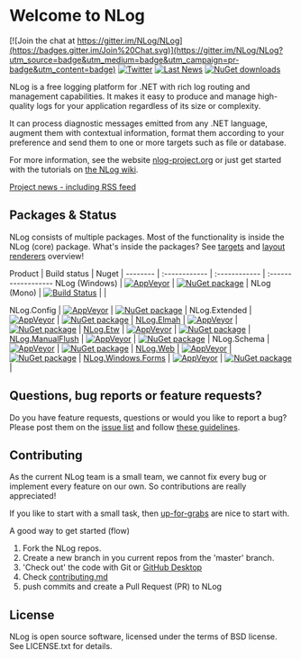 Welcome to NLog
===

[![Join the chat at https://gitter.im/NLog/NLog](https://badges.gitter.im/Join%20Chat.svg)](https://gitter.im/NLog/NLog?utm_source=badge&utm_medium=badge&utm_campaign=pr-badge&utm_content=badge)
[![Twitter](https://img.shields.io/badge/Twitter-NLogOfficial-blue.svg)](https://twitter.com/nlogofficial)
[![Last News](https://img.shields.io/badge/News-12_sept_2015-orange.svg)](http://nlog-project.org/archives/)
[![NuGet downloads](https://img.shields.io/nuget/dt/NLog.svg)](https://www.nuget.org/packages/NLog)
 


<!--[![Pre-release version](https://img.shields.io/nuget/vpre/NLog.svg)](https://www.nuget.org/packages/NLog)--> 



<!--[NLog is Looking for Developers!](http://nlog-project.org/2015/08/05/NLog-is-looking-for-developers.html)-->


NLog is a free logging platform for .NET with rich log routing and management 
capabilities. It makes it easy to produce and manage high-quality logs for 
your application regardless of its size or complexity. 

It can process diagnostic messages emitted from any .NET language, augment 
them with contextual information, format them according to your preference 
and send them to one or more targets such as file or database. 

For more information, see the website [nlog-project.org](http://nlog-project.org)
or just get started with the tutorials on [the NLog wiki](https://github.com/NLog/NLog/wiki).

[Project news - including RSS feed](http://nlog-project.org/archives/)

Packages & Status
---
NLog consists of multiple packages. Most of the functionality is inside the NLog (core) package. What's inside the packages? See [targets](https://github.com/NLog/NLog/wiki/Targets) and [layout renderers](https://github.com/NLog/NLog/wiki/Layout-Renderers) overview!

Product  | Build status | Nuget |
-------- | :------------ | :------------ | :------------------
NLog (Windows)                                                         | [![AppVeyor](https://img.shields.io/appveyor/ci/Xharze/nlog-134/master.svg)](https://ci.appveyor.com/project/Xharze/nlog-134/branch/master)                   | [![NuGet package](https://img.shields.io/nuget/v/NLog.svg)](https://www.nuget.org/packages/NLog)                                 |
NLog (Mono) | [![Build Status](https://travis-ci.org/NLog/NLog.svg?branch=master)](https://travis-ci.org/NLog/NLog) | |


NLog.Config                                                         | [![AppVeyor](https://img.shields.io/appveyor/ci/Xharze/nlog-134/master.svg)](https://ci.appveyor.com/project/Xharze/nlog-134/branch/master)                   | [![NuGet package](https://img.shields.io/nuget/v/NLog.Config.svg)](https://www.nuget.org/packages/NLog.Config)                                 |
NLog.Extended                                                       | [![AppVeyor](https://img.shields.io/appveyor/ci/Xharze/nlog-134/master.svg)](https://ci.appveyor.com/project/Xharze/nlog-134/branch/master)                   | [![NuGet package](https://img.shields.io/nuget/v/NLog.Extended.svg)](https://www.nuget.org/packages/NLog.Extended)               |
[NLog.Elmah](https://github.com/NLog/NLog.Elmah)                    | [![AppVeyor](https://img.shields.io/appveyor/ci/Xharze/nlog-Elmah/master.svg)](https://ci.appveyor.com/project/Xharze/nlog-Elmah/branch/master)               | [![NuGet package](https://img.shields.io/nuget/v/NLog.Elmah.svg)](https://www.nuget.org/packages/NLog.Elmah)                     |
[NLog.Etw](https://github.com/NLog/NLog.Etw)                        | [![AppVeyor](https://img.shields.io/appveyor/ci/Xharze/nlog-Etw/master.svg)](https://ci.appveyor.com/project/Xharze/nlog-Etw/branch/master)                   | [![NuGet package](https://img.shields.io/nuget/v/NLog.Etw.svg)](https://www.nuget.org/packages/NLog.Etw)                         |
[NLog.ManualFlush](https://github.com/NLog/NLog.ManualFlush)        | [![AppVeyor](https://img.shields.io/appveyor/ci/Xharze/nlog-ManualFlush/master.svg)](https://ci.appveyor.com/project/Xharze/nlog-ManualFlush/branch/master)   | [![NuGet package](https://img.shields.io/nuget/v/NLog.ManualFlush.svg)](https://www.nuget.org/packages/NLog.ManualFlush)         |
NLog.Schema                                                         | [![AppVeyor](https://img.shields.io/appveyor/ci/Xharze/nlog-134/master.svg)](https://ci.appveyor.com/project/Xharze/nlog-134/branch/master)                   | [![NuGet package](https://img.shields.io/nuget/v/NLog.Schema.svg)](https://www.nuget.org/packages/NLog.Schema)                                 |
[NLog.Web](https://github.com/NLog/NLog.Web)                        | [![AppVeyor](https://img.shields.io/appveyor/ci/Xharze/nlog-web/master.svg)](https://ci.appveyor.com/project/Xharze/nlog-web/branch/master)                   | [![NuGet package](https://img.shields.io/nuget/v/NLog.Web.svg)](https://www.nuget.org/packages/NLog.Web)                         |
[NLog.Windows.Forms](https://github.com/NLog/NLog.Windows.Forms)    | [![AppVeyor](https://img.shields.io/appveyor/ci/Xharze/nlog-windows/master.svg)](https://ci.appveyor.com/project/Xharze/nlog-windows/branch/master)           | [![NuGet package](https://img.shields.io/nuget/v/NLog.Windows.Forms.svg)](https://www.nuget.org/packages/NLog.Windows.Forms)     |




Questions, bug reports or feature requests?
---
Do you have feature requests, questions or would you like to report a bug? Please post them on the [issue list](https://github.com/NLog/NLog/issues) and follow [these guidelines](CONTRIBUTING.md).


Contributing
---
As the current NLog team is a small team, we cannot fix every bug or implement every feature on our own. So contributions are really appreciated!

If you like to start with a small task, then
[up-for-grabs](https://github.com/NLog/NLog/issues?utf8=%E2%9C%93&q=is%3Aopen+is%3Aissue+label%3Aup-for-grabs+-label%3A%22almost+ready%22+)  are nice to start with.


A good way to get started (flow)


1. Fork the NLog repos. 
1. Create a new branch in you current repos from the 'master' branch.
1. 'Check out' the code with Git or [GitHub Desktop](https://desktop.github.com/)
1. Check [contributing.md](https://github.com/NLog/NLog/blob/master/CONTRIBUTING.md#sync-projects)
1. push commits and create a Pull Request (PR) to NLog


License
---
NLog is open source software, licensed under the terms of BSD license. 
See LICENSE.txt for details.
